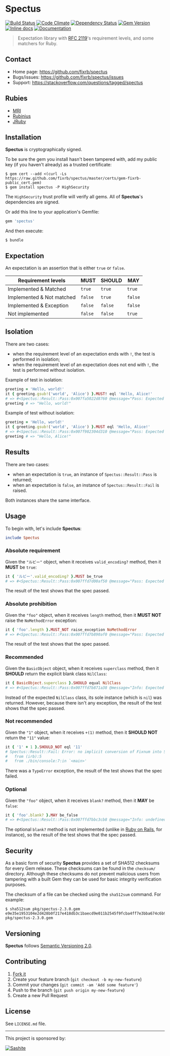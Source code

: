 # Spectus

[![Build Status](https://travis-ci.org/fixrb/spectus.svg?branch=master)][travis]
[![Code Climate](https://codeclimate.com/github/fixrb/spectus/badges/gpa.svg)][codeclimate]
[![Dependency Status](https://gemnasium.com/fixrb/spectus.svg)][gemnasium]
[![Gem Version](https://badge.fury.io/rb/spectus.svg)][gem]
[![Inline docs](http://inch-ci.org/github/fixrb/spectus.svg?branch=master)][inchpages]
[![Documentation](http://img.shields.io/:yard-docs-38c800.svg)][rubydoc]

> Expectation library with [RFC 2119](https://www.ietf.org/rfc/rfc2119.txt)'s requirement levels, and some matchers for Ruby.

## Contact

* Home page: https://github.com/fixrb/spectus
* Bugs/issues: https://github.com/fixrb/spectus/issues
* Support: https://stackoverflow.com/questions/tagged/spectus

## Rubies

* [MRI](https://www.ruby-lang.org/)
* [Rubinius](http://rubini.us/)
* [JRuby](http://jruby.org/)

## Installation

__Spectus__ is cryptographically signed.

To be sure the gem you install hasn't been tampered with, add my public key (if you haven't already) as a trusted certificate:

    $ gem cert --add <(curl -Ls https://raw.github.com/fixrb/spectus/master/certs/gem-fixrb-public_cert.pem)
    $ gem install spectus -P HighSecurity

The `HighSecurity` trust profile will verify all gems.  All of __Spectus__'s dependencies are signed.

Or add this line to your application's Gemfile:

```ruby
gem 'spectus'
```

And then execute:

    $ bundle

## Expectation

An expectation is an assertion that is either `true` or `false`.

| Requirement levels        | **MUST** | **SHOULD** | **MAY** |
| ------------------------- | -------- | ---------- | ------- |
| Implemented & Matched     | `true`   | `true`     | `true`  |
| Implemented & Not matched | `false`  | `true`     | `false` |
| Implemented & Exception   | `false`  | `false`    | `false` |
| Not implemented           | `false`  | `false`    | `true`  |

## Isolation

There are two cases:

* when the requirement level of an expectation ends with `!`, the test is performed in isolation;
* when the requirement level of an expectation does not end with `!`, the test is performed without isolation.

Example of test in isolation:

```ruby
greeting = 'Hello, world!'
it { greeting.gsub!('world', 'Alice') }.MUST! eql 'Hello, Alice!'
# => #<Spectus::Result::Pass:0x007fa5022d8760 @message="Pass: Expected \"Hello, Alice!\" to eql \"Hello, Alice!\".", @subject=#<Proc:0x007fa5022d8e18@(irb):3>, @challenge=#<Defi::Challenge:0x007fa5022d8a08 @method=:call, @args=[]>, @actual="Hello, Alice!", @expected=#<Matchi::Eql:0x007fa5022d8cb0 @expected="Hello, Alice!">, @got=true, @error=nil, @level=:High, @negate=false, @valid=true>
greeting # => "Hello, world!"
```

Example of test without isolation:

```ruby
greeting = 'Hello, world!'
it { greeting.gsub!('world', 'Alice') }.MUST eql 'Hello, Alice!'
# => #<Spectus::Result::Pass:0x007f982304d310 @message="Pass: Expected \"Hello, Alice!\" to eql \"Hello, Alice!\".", @subject=#<Proc:0x007f982304fbb0@(irb):3>, @challenge=#<Defi::Challenge:0x007f982304f890 @method=:call, @args=[]>, @actual="Hello, Alice!", @expected=#<Matchi::Eql:0x007f982304f200 @expected="Hello, Alice!">, @got=true, @error=nil, @level=:High, @negate=false, @valid=true>
greeting # => "Hello, Alice!"
```

## Results

There are two cases:

* when an expectation is `true`, an instance of `Spectus::Result::Pass` is returned;
* when an expectation is `false`, an instance of `Spectus::Result::Fail` is raised.

Both instances share the same interface.

## Usage

To begin with, let's include __Spectus__:

```ruby
include Spectus
```

### Absolute requirement

Given the `"ルビー"` object, when it receives `valid_encoding?` method, then it **MUST** be `true`:

```ruby
it { 'ルビー'.valid_encoding? }.MUST be_true
# => #<Spectus::Result::Pass:0x007ffd7d00af50 @message="Pass: Expected true to be_true.", @subject=#<Proc:0x007ffd7d010130@(irb):2>, @challenge=#<Defi::Challenge:0x007ffd7d0116e8 @method=:call, @args=[]>, @actual=true, @expected=#<Matchi::BeTrue:0x007ffd7d012188>, @got=true, @error=nil, @level=:High, @negate=false, @valid=true>
```

The result of the test shows that the spec passed.

### Absolute prohibition

Given the `"foo"` object, when it receives `length` method, then it **MUST NOT** raise the `NoMethodError` exception:

```ruby
it { 'foo'.length }.MUST_NOT raise_exception NoMethodError
# => #<Spectus::Result::Pass:0x007ffd7b890af0 @message="Pass: Expected 3 not to raise_exception NoMethodError.", @subject=#<Proc:0x007ffd7b8913b0@(irb):3>, @challenge=#<Defi::Challenge:0x007ffd7b891248 @method=:call, @args=[]>, @actual=3, @expected=#<Matchi::RaiseException:0x007ffd7b891130 @expected=NoMethodError>, @got=true, @error=nil, @level=:High, @negate=true, @valid=true>
```

The result of the test shows that the spec passed.

### Recommended

Given the `BasicObject` object, when it receives `superclass` method, then it **SHOULD** return the explicit blank class `NilClass`:

```ruby
it { BasicObject.superclass }.SHOULD equal NilClass
# => #<Spectus::Result::Pass:0x007ffd7b871a38 @message="Info: Expected nil to equal NilClass.", @subject=#<Proc:0x007ffd7b872460@(irb):4>, @challenge=#<Defi::Challenge:0x007ffd7b872370 @method=:call, @args=[]>, @actual=nil, @expected=#<Matchi::Equal:0x007ffd7b872140 @expected=NilClass>, @got=false, @error=nil, @level=:Medium, @negate=false, @valid=false>
```

Instead of the expected `NilClass` class, its sole instance (which is `nil`) was returned.
However, because there isn't any exception, the result of the test shows that the spec passed.

### Not recommended

Given the `"1"` object, when it receives `+(1)` method, then it **SHOULD NOT** return the `"11"` value:

```ruby
it { '1' + 1 }.SHOULD_NOT eql '11'
# Spectus::Result::Fail: Error: no implicit conversion of Fixnum into String (TypeError).
# 	from (irb):5
# 	from ./bin/console:7:in `<main>'
```

There was a `TypeError` exception, the result of the test shows that the spec failed.

### Optional

Given the `"foo"` object, when it receives `blank?` method, then it **MAY** be `false`:

```ruby
it { 'foo'.blank? }.MAY be_false
# => #<Spectus::Result::Pass:0x007ffd7bbc3cb8 @message="Info: undefined method `blank?' for \"foo\":String (NoMethodError).", @subject=#<Proc:0x007ffd7b8285b8@(irb):6>, @challenge=#<Defi::Challenge:0x007ffd7b8284f0 @method=:call, @args=[]>, @actual=nil, @expected=#<Matchi::BeFalse:0x007ffd7b828310>, @got=nil, @error=#<NoMethodError: undefined method `blank?' for "foo":String>, @level=:Low, @negate=false, @valid=false>
```

The optional `blank?` method is not implemented (unlike in [Ruby on Rails](http://api.rubyonrails.org/classes/Object.html#method-i-blank-3F), for instance), so the result of the test shows that the spec passed.

## Security

As a basic form of security __Spectus__ provides a set of SHA512 checksums for
every Gem release.  These checksums can be found in the `checksum/` directory.
Although these checksums do not prevent malicious users from tampering with a
built Gem they can be used for basic integrity verification purposes.

The checksum of a file can be checked using the `sha512sum` command.  For
example:

    $ sha512sum pkg/spectus-2.3.0.gem
    e9e35e1953104e2d428b0f217e418db3c1baecd9e011b2545f9fcba4ff7e3bba674c6b928b3d8db842a139cd7cc9806d77ebdc7f710ece4f2aecb343703e2451  pkg/spectus-2.3.0.gem

## Versioning

__Spectus__ follows [Semantic Versioning 2.0](http://semver.org/).

## Contributing

1. [Fork it](https://github.com/fixrb/spectus/fork)
2. Create your feature branch (`git checkout -b my-new-feature`)
3. Commit your changes (`git commit -am 'Add some feature'`)
4. Push to the branch (`git push origin my-new-feature`)
5. Create a new Pull Request

## License

See `LICENSE.md` file.

[gem]: https://rubygems.org/gems/spectus
[travis]: https://travis-ci.org/fixrb/spectus
[codeclimate]: https://codeclimate.com/github/fixrb/spectus
[gemnasium]: https://gemnasium.com/fixrb/spectus
[inchpages]: http://inch-ci.org/github/fixrb/spectus
[rubydoc]: http://rubydoc.info/gems/spectus/frames

***

This project is sponsored by:

[![Sashite](http://sashite.com/img/sashite.png)](http://sashite.com/)
